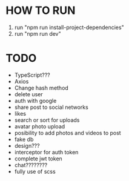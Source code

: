 # HOW TO RUN
1. run "npm run install-project-dependencies"
2. run "npm run dev"

# TODO
- TypeScript???
- Axios
- Change hash method
- delete user 
- auth with google
- share post to social networks
- likes
- search or sort for uploads
- avatar photo upload
- posibility to add photos and videos to post
- fake db
- design???
- interceptor for auth token
- complete jwt token
- chat???????? 
- fully use of scss
